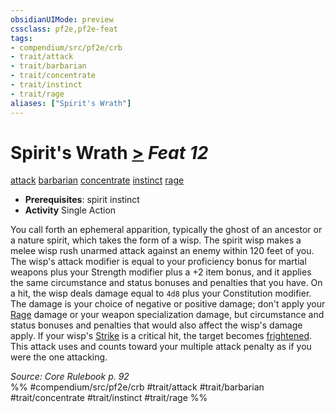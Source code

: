 ```yaml
---
obsidianUIMode: preview
cssclass: pf2e,pf2e-feat
tags:
- compendium/src/pf2e/crb
- trait/attack
- trait/barbarian
- trait/concentrate
- trait/instinct
- trait/rage
aliases: ["Spirit's Wrath"]
---
```

# Spirit's Wrath  [>](/rules/core-rulebook/chapter-9-playing-the-game.md#Actions "Single Action") *Feat 12*  
[attack](/rules/traits/attack.md)  [barbarian](/rules/traits/barbarian.md)  [concentrate](/rules/traits/concentrate.md)  [instinct](/rules/traits/instinct.md)  [rage](/rules/traits/rage.md)  

- **Prerequisites**: spirit instinct
- **Activity** Single Action

You call forth an ephemeral apparition, typically the ghost of an ancestor or a nature spirit, which takes the form of a wisp. The spirit wisp makes a melee wisp rush unarmed attack against an enemy within 120 feet of you. The wisp's attack modifier is equal to your proficiency bonus for martial weapons plus your Strength modifier plus a +2 item bonus, and it applies the same circumstance and status bonuses and penalties that you have. On a hit, the wisp deals damage equal to `4d8` plus your Constitution modifier. The damage is your choice of negative or positive damage; don't apply your [Rage](/rules/actions/rage.md) damage or your weapon specialization damage, but circumstance and status bonuses and penalties that would also affect the wisp's damage apply. If your wisp's [Strike](/rules/actions/strike.md) is a critical hit, the target becomes [frightened](/rules/conditions.md#Frightened). This attack uses and counts toward your multiple attack penalty as if you were the one attacking.

*Source: Core Rulebook p. 92*  
%% #compendium/src/pf2e/crb #trait/attack #trait/barbarian #trait/concentrate #trait/instinct #trait/rage %%